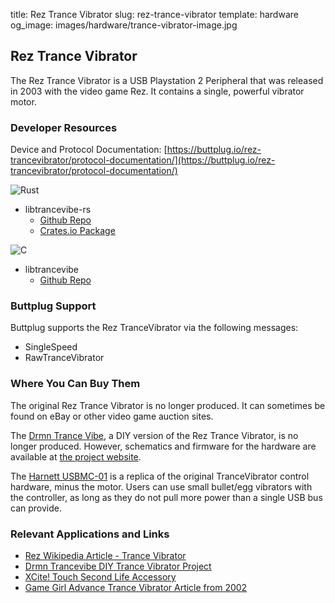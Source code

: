 title: Rez Trance Vibrator
slug: rez-trance-vibrator
template: hardware
og_image: images/hardware/trance-vibrator-image.jpg

## Rez Trance Vibrator

The Rez Trance Vibrator is a USB Playstation 2 Peripheral that was
released in 2003 with the video game Rez. It contains a single,
powerful vibrator motor.

### Developer Resources

Device and Protocol Documentation: [https://buttplug.io/rez-trancevibrator/protocol-documentation/](https://buttplug.io/rez-trancevibrator/protocol-documentation/)

<img src="/images/hardware/rust-lang.svg" class="hardware-icon" alt="Rust">

* libtrancevibe-rs
    * [Github Repo](https://github.com/metafetish/libtrancevibe-rs)
    * [Crates.io Package](https://crates.io/libtrancevibe)

<img src="/images/hardware/c-lang.svg" class="hardware-icon" alt="C">

* libtrancevibe
    * [Github Repo](https://github.com/metafetish/libtrancevibe)

### Buttplug Support

Buttplug supports the Rez TranceVibrator via the following messages:

* SingleSpeed 
* RawTranceVibrator

### Where You Can Buy Them

The original Rez Trance Vibrator is no longer produced. It can
sometimes be found on eBay or other video game auction sites.

The [Drmn Trance Vibe](http://tim.cexx.org/projects/vibe/), a DIY
version of the Rez Trance Vibrator, is no longer produced. However,
schematics and firmware for the hardware are available
at [the project website](http://tim.cexx.org/projects/vibe/).

The
[Harnett USBMC-01](http://www.harnett-tech.com/search.php?act=search&SKU=USBMC-01) is
a replica of the original TranceVibrator control hardware, minus the
motor. Users can use small bullet/egg vibrators with the controller,
as long as they do not pull more power than a single USB bus can
provide.

### Relevant Applications and Links

* [Rez Wikipedia Article - Trance Vibrator](https://en.wikipedia.org/wiki/Rez_(video_game)#Trance_Vibrator)
* [Drmn Trancevibe DIY Trance Vibrator Project](http://tim.cexx.org/projects/vibe/)
* [XCite! Touch Second Life Accessory](https://www.getxcite.com/touchinfo_v2.php)
* [Game Girl Advance Trance Vibrator Article from 2002](http://www.gamegirladvance.com/2002/10/sex-in-games-rezvibrator.html)
